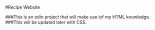 #Recipe Website

###This is an odin project that will make use iof my HTML knowledge.
###This will be updated later with CSS.

